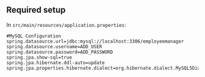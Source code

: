 
## Required setup
In `src/main/resources/application.properties`: 
```
#MySQL Configuration
spring.datasource.url=jdbc:mysql://localhost:3306/employeemanager
spring.datasource.username=ADD_USER
spring.datasource.password=ADD_PASSWORD
spring.jpa.show-sql=true
spring.jpa.hibernate.ddl-auto=update
spring.jpa.properties.hibernate.dialect=org.hibernate.dialect.MySQL5Dialect
```

